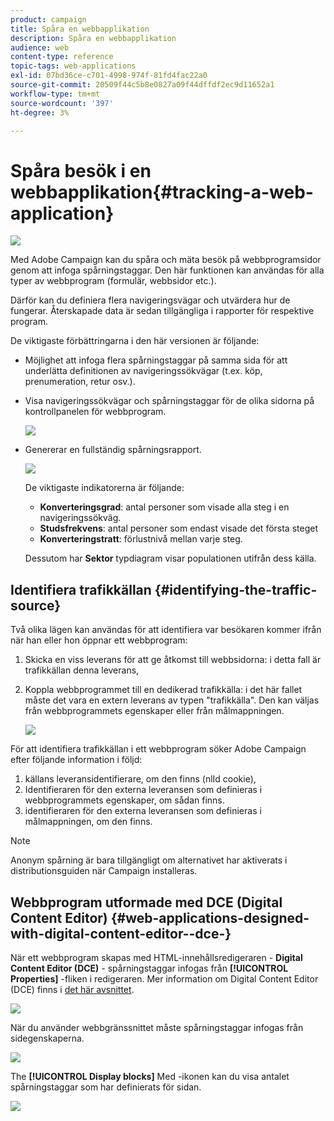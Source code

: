 ```yaml
---
product: campaign
title: Spåra en webbapplikation
description: Spåra en webbapplikation
audience: web
content-type: reference
topic-tags: web-applications
exl-id: 07bd36ce-c701-4998-974f-81fd4fac22a0
source-git-commit: 20509f44c5b8e0827a09f44dffdf2ec9d11652a1
workflow-type: tm+mt
source-wordcount: '397'
ht-degree: 3%

---
```


# Spåra besök i en webbapplikation{#tracking-a-web-application}

![](../../assets/common.svg)

Med Adobe Campaign kan du spåra och mäta besök på webbprogramsidor genom att infoga spårningstaggar. Den här funktionen kan användas för alla typer av webbprogram (formulär, webbsidor etc.).

Därför kan du definiera flera navigeringsvägar och utvärdera hur de fungerar. Återskapade data är sedan tillgängliga i rapporter för respektive program.

De viktigaste förbättringarna i den här versionen är följande:

* Möjlighet att infoga flera spårningstaggar på samma sida för att underlätta definitionen av navigeringssökvägar (t.ex. köp, prenumeration, retur osv.).
* Visa navigeringssökvägar och spårningstaggar för de olika sidorna på kontrollpanelen för webbprogram.

   ![](assets/trackers_1.png)

* Genererar en fullständig spårningsrapport.

   ![](assets/trackers_5.png)

   De viktigaste indikatorerna är följande:

   * **Konverteringsgrad**: antal personer som visade alla steg i en navigeringssökväg.
   * **Studsfrekvens**: antal personer som endast visade det första steget
   * **Konverteringstratt**: förlustnivå mellan varje steg.

   Dessutom har **Sektor** typdiagram visar populationen utifrån dess källa.

## Identifiera trafikkällan {#identifying-the-traffic-source}

Två olika lägen kan användas för att identifiera var besökaren kommer ifrån när han eller hon öppnar ett webbprogram:

1. Skicka en viss leverans för att ge åtkomst till webbsidorna: i detta fall är trafikkällan denna leverans,
1. Koppla webbprogrammet till en dedikerad trafikkälla: i det här fallet måste det vara en extern leverans av typen &quot;trafikkälla&quot;. Den kan väljas från webbprogrammets egenskaper eller från målmappningen.

   ![](assets/trackers_6.png)

För att identifiera trafikkällan i ett webbprogram söker Adobe Campaign efter följande information i följd:

1. källans leveransidentifierare, om den finns (nlId cookie),
1. Identifieraren för den externa leveransen som definieras i webbprogrammets egenskaper, om sådan finns.
1. identifieraren för den externa leveransen som definieras i målmappningen, om den finns.

>[!NOTE]
>
>Anonym spårning är bara tillgängligt om alternativet har aktiverats i distributionsguiden när Campaign installeras.

## Webbprogram utformade med DCE (Digital Content Editor) {#web-applications-designed-with-digital-content-editor--dce-}

När ett webbprogram skapas med HTML-innehållsredigeraren - **Digital Content Editor (DCE)** - spårningstaggar infogas från **[!UICONTROL Properties]** -fliken i redigeraren. Mer information om Digital Content Editor (DCE) finns i [det här avsnittet](about-campaign-html-editor.md).

![](assets/trackers_2.png)

När du använder webbgränssnittet måste spårningstaggar infogas från sidegenskaperna.

![](assets/trackers_3.png)

The **[!UICONTROL Display blocks]** Med -ikonen kan du visa antalet spårningstaggar som har definierats för sidan.

![](assets/trackers_4.png)
